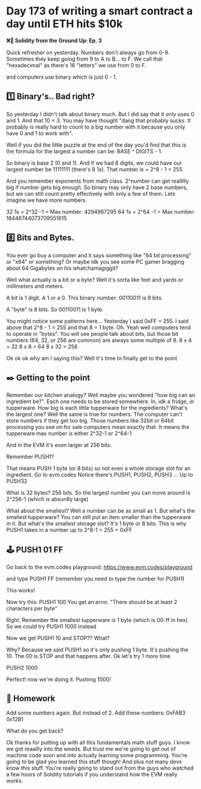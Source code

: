 # Day 173 of writing a smart contract a day until ETH hits $10k

**❌🦜 Solidity from the Ground Up:  Ep. 3**

Quick refresher on yesterday. Numbers don't always go from 0-9. Sometimes they keep going from 9 to A to B... to F. We call that "hexadecimal" as there's 16 "letters" we use from 0 to F.

and computers use binary which is just 0 - 1. 

## 1️⃣ Binary's.. Bad right?
So yesterday I didn't talk about binary much. But I did say that it only uses 0 and 1. And that 10 = 3. You may have thought "dang that probably sucks. It probably is really hard to count to a big number with it because you only have 0 and 1 to work with".

Well if you did the little puzzle at the end of the day you'd find that this is the formula for the largest a number can be:
BASE ^ DIGITS - 1. 

So binary is base 2 (0 and 1). And if we had 8 digits, we could have our largest number be 11111111 (there's 8 1s). That number is = 2^8 - 1 = 255

And you remember exponents from math class. 2^number can get reallllly big if number gets big enough. So binary may only have 2 base numbers, but we can still count pretty effectively with only a few of them. Lets imagine we have more numbers.

32 1s = 2^32 -1 = Max number: 4294967295
64 1s = 2^64 -1 = Max number: 18446744073709551615


## 8️⃣ Bits and Bytes.
You ever go buy a computer and it says something like "64 bit processing" or "x64" or something? Or maybe idk you see some PC gamer bragging about 64 Gigabytes on his whatchamagiggit?

Well what actually is a bit or a byte? Well it's sorta like feet and yards or millimeters and meters.

A bit is 1 digit. A 1 or a 0. This binary number: 00110011 is 8 bits.

A "byte" is 8 bits. So 00110011 is 1 byte. 

You might notice some patterns here...
Yesterday I said 0xFF = 255. I said above that 2^8 - 1 = 255 and that 8 = 1 byte. Oh. Yeah well computers tend to operate in "bytes". You will see people talk about bits, but those bit numbers (64, 32, or 256 are common) are always some multiple of 8. 
8 x 4 = 32
8 x 8 = 64
8 x 32 = 256

Ok ok ok why am I saying this? Well it's time to finally get to the point

## ✒️ Getting to the point

Remember our kitchen analogy? Well maybe you wondered "how big can an ingredient be?". Each one needs to be stored somewhere. In, idk a fridge, in tupperware. How big is each little tupperware for the ingredients? What's the largest one?
Well the same is true for numbers. The computer can't store numbers if they get too big. Those numbers like 32bit or 64bit processing you see on for sale computers mean exactly that. It means the tupperware max number is either 2^32-1 or 2^64-1

And in the EVM it's even larger at 256 bits. 

Remember PUSH1? 

That means PUSH 1 byte (or 8 bits) so not even a whole storage slot for an ingredient.
Go to evm.codes
Notice there's PUSH1, PUSH2, PUSH3 ... Up to PUSH32 

What is 32 bytes? 256 bits.
So the largest number you can move around is 2^256-1 (which is absurdly large)

What about the smallest? Well a number can be as small as 1. But what's the smallest tupperware? You can still put an item smaller than the tupperware in it. But what's the smallest storage slot? It's 1 byte or 8 bits.
This is why PUSH1 takes in a number up to 2^8-1 = 255 = 0xFF

## 🕹 PUSH1 01 FF

Go back to the evm.codes playground:
https://www.evm.codes/playground

and type PUSH1 FF
(remember you need to type the number for PUSH1)

This works!

Now try this:
PUSH1 100
You get an error. "There should be at least 2 characters per byte"

Right. Remember the smallest tupperware is 1 byte (which is 00-ff in hex) So we could try PUSH1 1000 instead

Now we get PUSH1 10 and STOP?? What?

Why? Because we said PUSH1 so it's only pushing 1 byte. It's pushing the 10. The 00 is STOP and that happens after. Ok let's try 1 more time

PUSH2 1000

Perfect! now we're doing it. Pushing 1000!

## 📩 Homework
Add some numbers again. But instead of 2. Add these numbers:
0xFAB3
0x12B1

What do you get back?

Ok thanks for putting up with all this fundamentals math stuff guys. I know we got reaallly into the weeds. But trust me we're going to get out of machine code soon and into actually learning some programming.
You're going to be glad you learned this stuff though! And plus not many devs know this stuff. You're really going to stand out from the guys who watched a few hours of Solidity tutorials if you understand how the EVM really works.